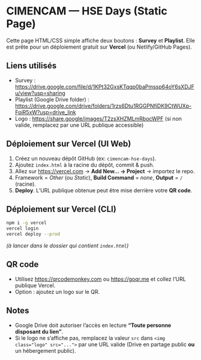 # CIMENCAM — HSE Days (Static Page)

Cette page HTML/CSS simple affiche deux boutons : **Survey** et **Playlist**.
Elle est prête pour un déploiement gratuit sur **Vercel** (ou Netlify/GitHub Pages).

## Liens utilisés
- Survey : https://drive.google.com/file/d/1KPt32GxsKTqqp0baPmssp64oY6sXDJFu/view?usp=sharing
- Playlist (Google Drive folder) : https://drive.google.com/drive/folders/1rzs6Dtu1RGGPNfiDK9CtWUXp-FpiR5xW?usp=drive_link
- Logo : https://share.google/images/T2zsXHZMLmRbocWPF (si non valide, remplacez par une URL publique accessible)

## Déploiement sur Vercel (UI Web)
1. Créez un nouveau dépôt GitHub (ex: `cimencam-hse-days`).
2. Ajoutez `index.html` à la racine du dépôt, commit & push.
3. Allez sur https://vercel.com → **Add New… → Project** → importez le repo.
4. Framework = *Other* (ou *Static*), **Build Command** = *none*, **Output** = `/` (racine).
5. **Deploy**. L’URL publique obtenue peut être mise derrière votre **QR code**.

## Déploiement sur Vercel (CLI)
```bash
npm i -g vercel
vercel login
vercel deploy --prod
```
*(à lancer dans le dossier qui contient `index.html`)*

## QR code
- Utilisez https://qrcodemonkey.com ou https://goqr.me et collez l’URL publique Vercel.
- Option : ajoutez un logo sur le QR.

## Notes
- Google Drive doit autoriser l’accès en lecture **“Toute personne disposant du lien”**.
- Si le logo ne s’affiche pas, remplacez la valeur `src` dans `<img class="logo" src="...">` par une URL valide (Drive en partage public **ou** un hébergement public).
